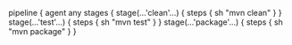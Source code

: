 pipeline
{
agent any
stages {
stage(...'clean'...) 
{
steps {
sh "mvn clean"
}
}
stage(...'test'...) {
steps {
sh "mvn test"
}
}
stage(...'package'...) {
steps {
sh "mvn package"
}
}

